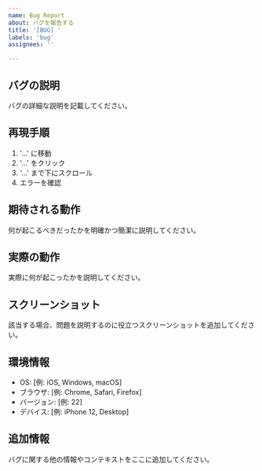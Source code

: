 ```yaml
---
name: Bug Report
about: バグを報告する
title: '[BUG] '
labels: 'bug'
assignees: ''

---
```


## バグの説明
バグの詳細な説明を記載してください。

## 再現手順
1. '...' に移動
2. '...' をクリック
3. '...' まで下にスクロール
4. エラーを確認

## 期待される動作
何が起こるべきだったかを明確かつ簡潔に説明してください。

## 実際の動作
実際に何が起こったかを説明してください。

## スクリーンショット
該当する場合、問題を説明するのに役立つスクリーンショットを追加してください。

## 環境情報
- OS: [例: iOS, Windows, macOS]
- ブラウザ: [例: Chrome, Safari, Firefox]
- バージョン: [例: 22]
- デバイス: [例: iPhone 12, Desktop]

## 追加情報
バグに関する他の情報やコンテキストをここに追加してください。
